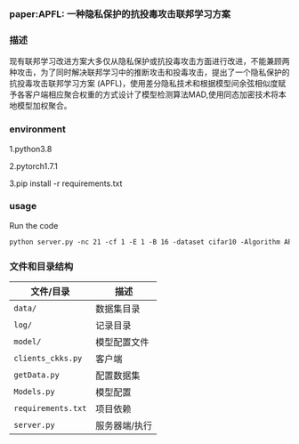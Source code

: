 ### paper:APFL: 一种隐私保护的抗投毒攻击联邦学习方案

### 描述
现有联邦学习改进方案大多仅从隐私保护或抗投毒攻击方面进行改进，不能兼顾两种攻击，为了同时解决联邦学习中的推断攻击和投毒攻击，提出了一个隐私保护的抗投毒攻击联邦学习方案 (APFL)，使用差分隐私技术和根据模型间余弦相似度赋予各客户端相应聚合权重的方式设计了模型检测算法MAD,使用同态加密技术将本地模型加权聚合。

### environment

1.python3.8

2.pytorch1.7.1

3.pip install -r requirements.txt

### usage

Run the code

```asp
python server.py -nc 21 -cf 1 -E 1 -B 16 -dataset cifar10 -Algorithm APFL -mn cifar10_cnn  -ncomm 100 -iid 1 -lr 0.0002 -g 0
```
### 文件和目录结构
| 文件/目录         | 描述                  |
| ----------------- | ---------            |
| `data/`           | 数据集目录            |
| `log/`            | 记录目录              |
| `model/`          | 模型配置文件          |
| `clients_ckks.py` | 客户端                |
| `getData.py`      | 配置数据集            |
| `Models.py`       | 模型配置              |
| `requirements.txt`| 项目依赖              |
| `server.py`       | 服务器端/执行         |
